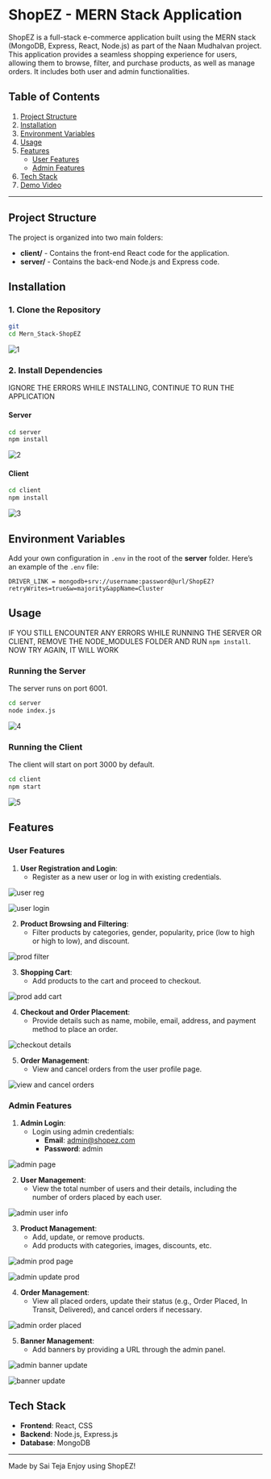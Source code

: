 # ShopEZ - MERN Stack Application

ShopEZ is a full-stack e-commerce application built using the MERN stack (MongoDB, Express, React, Node.js) as part of the Naan Mudhalvan project. This application provides a seamless shopping experience for users, allowing them to browse, filter, and purchase products, as well as manage orders. It includes both user and admin functionalities.

## Table of Contents
1. [Project Structure](#project-structure)
2. [Installation](#installation)
3. [Environment Variables](#environment-variables)
4. [Usage](#usage)
5. [Features](#features)
   - [User Features](#user-features)
   - [Admin Features](#admin-features)
6. [Tech Stack](#tech-stack)
7. [Demo Video](#demo-video)

---

## Project Structure

The project is organized into two main folders:
- **client/** - Contains the front-end React code for the application.
- **server/** - Contains the back-end Node.js and Express code.

## Installation

### 1. Clone the Repository
``` bash
git 
cd Mern_Stack-ShopEZ
```

![1]()


### 2. Install Dependencies
IGNORE THE ERRORS WHILE INSTALLING, CONTINUE TO RUN THE APPLICATION
#### Server
``` bash
cd server
npm install
```

![2](https://github.com/user-attachments/assets/a1d1f003-131c-40f4-a147-b0eb5f390c1a)

#### Client
``` bash
cd client
npm install
```

![3](https://github.com/user-attachments/assets/5aefed41-5559-467c-8e5c-762e3f8c8f27)


## Environment Variables

Add your own configuration in `.env` in the root of the **server** folder. Here’s an example of the `.env` file:
```
DRIVER_LINK = mongodb+srv://username:password@url/ShopEZ?retryWrites=true&w=majority&appName=Cluster
```

## Usage
IF YOU STILL ENCOUNTER ANY ERRORS WHILE RUNNING THE SERVER OR CLIENT, REMOVE THE NODE_MODULES FOLDER AND RUN `npm install`. NOW TRY AGAIN, IT WILL WORK
### Running the Server
The server runs on port 6001.
``` bash
cd server
node index.js
```

![4](https://github.com/user-attachments/assets/1d2f2f92-dca5-4f0c-90c0-d61b8db97c8a)

### Running the Client
The client will start on port 3000 by default.
``` bash
cd client
npm start
```

![5](https://github.com/user-attachments/assets/8fc43d92-5936-44d4-a32e-5addd7987214)


## Features

### User Features
1. **User Registration and Login**:
   - Register as a new user or log in with existing credentials.
     
![user reg](https://github.com/user-attachments/assets/f58866b0-5d69-4085-b2ba-4ae55de41681)

![user login](https://github.com/user-attachments/assets/2ca889a2-b5aa-4b89-96af-55f1ab7ee456)
   
2. **Product Browsing and Filtering**:
   - Filter products by categories, gender, popularity, price (low to high or high to low), and discount.
     
![prod filter](https://github.com/user-attachments/assets/141a8dbd-7e50-49be-b6d5-a689deb4d51d)
   
3. **Shopping Cart**:
   - Add products to the cart and proceed to checkout.
     
![prod add cart](https://github.com/user-attachments/assets/ad768c45-ef76-4271-ae61-7bea0edd7ad0)
   
4. **Checkout and Order Placement**:
   - Provide details such as name, mobile, email, address, and payment method to place an order.
     
![checkout details](https://github.com/user-attachments/assets/01fe54cc-dcdb-4ca7-9177-af28063bc3bc)

5. **Order Management**:
   - View and cancel orders from the user profile page.
     
![view and cancel orders](https://github.com/user-attachments/assets/4b60e647-de4d-46c7-967b-d9805e309f4a)


### Admin Features
1. **Admin Login**:
   - Login using admin credentials:
     - **Email**: admin@shopez.com
     - **Password**: admin
       
![admin page](https://github.com/user-attachments/assets/b4012a66-c85a-4b4b-b813-4ac364f441e0)

2. **User Management**:
   - View the total number of users and their details, including the number of orders placed by each user.
     
![admin user info](https://github.com/user-attachments/assets/8dca218b-7022-418c-a173-58f1ff01d556)
   
3. **Product Management**:
   - Add, update, or remove products.
   - Add products with categories, images, discounts, etc.
     
![admin prod page](https://github.com/user-attachments/assets/8b28eba3-735a-42ee-9b6a-0c8772b0b138)

![admin update prod](https://github.com/user-attachments/assets/abe3f063-f292-4b9a-9b5b-22ffc41a4a92)

4. **Order Management**:
   - View all placed orders, update their status (e.g., Order Placed, In Transit, Delivered), and cancel orders if necessary.
     
![admin order placed](https://github.com/user-attachments/assets/99ca1dca-bd99-49b1-ab52-6ba194084520)

5. **Banner Management**:
   - Add banners by providing a URL through the admin panel.
     
![admin banner update](https://github.com/user-attachments/assets/ee4aaddf-4322-4c85-a44e-6000ae6a5b5e)

![banner update](https://github.com/user-attachments/assets/fa993eb3-5068-4bee-98d3-e7f8782967aa)


## Tech Stack
- **Frontend**: React, CSS
- **Backend**: Node.js, Express.js
- **Database**: MongoDB



---
Made by Sai Teja
Enjoy using ShopEZ!
